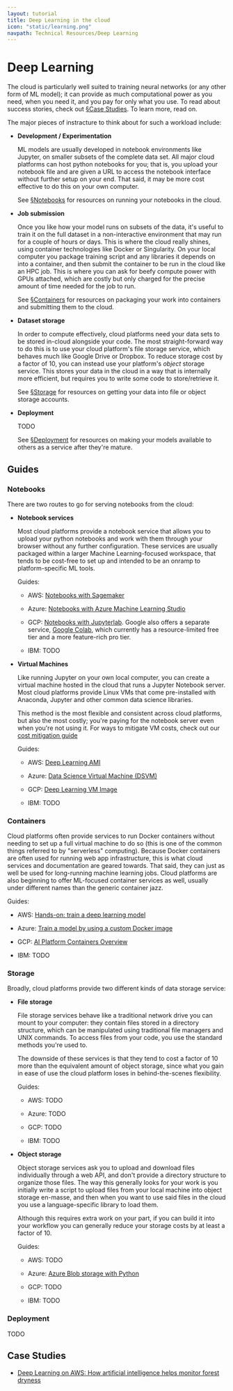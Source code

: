 ```yaml
---
layout: tutorial
title: Deep Learning in the cloud
icon: "static/learning.png"
navpath: Technical Resources/Deep Learning
---
```


# Deep Learning

The cloud is particularly well suited to training neural networks (or any other form of ML model); it can provide as much computational power as you need, when you need it, and you pay for only what you use. To read about success stories, check out [&sect;Case Studies](#case-studies). To learn more, read on.

The major pieces of instracture to think about for such a workload include:

- **Development / Experimentation**

    ML models are usually developed in notebook environments like Jupyter, on smaller subsets of the complete data set. All major cloud platforms can host python notebooks for you; that is, you upload your notebook file and are given a URL to access the notebook interface without further setup on your end. That said, it may be more cost effective to do this on your own computer.

    See [&sect;Notebooks](#notebooks) for resources on running your notebooks in the cloud.

- **Job submission**

    Once you like how your model runs on subsets of the data, it's useful to train it on the full dataset in a non-interactive environment that may run for a couple of hours or days. This is where the cloud really shines, using container technologies like Docker or Singularity. On your local computer you package training script and any libraries it depends on into a container, and then submit the container to be run in the cloud like an HPC job. This is where you can ask for beefy compute power with GPUs attached, which are costly but only charged for the precise amount of time needed for the job to run.

    See [&sect;Containers](#containers) for resources on packaging your work into containers and submitting them to the cloud.

- **Dataset storage**

    In order to compute effectively, cloud platforms need your data sets to be stored in-cloud alongside your code. The most straight-forward way to do this is to use your cloud platform's file storage service, which behaves much like Google Drive or Dropbox. To reduce storage cost by a factor of 10, you can instead use your platform's *object* storage service. This stores your data in the cloud in a way that is internally more efficient, but requires you to write some code to store/retrieve it.

    See [&sect;Storage](#storage) for resources on getting your data into file or object storage accounts.

- **Deployment**

    TODO

    See [&sect;Deployment](#deployment) for resources on making your models available to others as a service after they're mature.

## Guides

### Notebooks

There are two routes to go for serving notebooks from the cloud:

- **Notebook services**

    Most cloud platforms provide a notebook service that allows you to upload your python notebooks and work with them through your browser without any further configuration. These services are usually packaged within a larger Machine Learning-focused workspace, that tends to be cost-free to set up and intended to be an onramp to platform-specific ML tools.

    Guides:

    - AWS: [Notebooks with Sagemaker](https://docs.aws.amazon.com/sagemaker/latest/dg/gs-setup-working-env.html)

    - Azure: [Notebooks with Azure Machine Learning Studio](https://docs.microsoft.com/en-us/azure/machine-learning/how-to-run-jupyter-notebooks)

    - GCP: [Notebooks with Jupyterlab](https://cloud.google.com/notebooks). Google also offers a separate service, [Google Colab](https://colab.research.google.com/notebooks/), which currently has a resource-limited free tier and a more feature-rich pro tier.

    - IBM: TODO


- **Virtual Machines**

    Like running Jupyter on your own local computer, you can create a virtual machine hosted in the cloud that runs a Jupyter Notebook server. Most cloud platforms provide Linux VMs that come pre-installed with Anaconda, Jupyter and other common data science libraries.

    This method is the most flexible and consistent across cloud platforms, but also the most costly; you're paying for the notebook server even when you're not using it. For ways to mitigate VM costs, check out our [cost mitigation guide](cost-mitigation.md#vms)

    Guides:

    - AWS: [Deep Learning AMI](https://docs.aws.amazon.com/dlami/latest/devguide/what-is-dlami.html)

    - Azure: [Data Science Virtual Machine (DSVM)](https://azure.microsoft.com/en-us/services/virtual-machines/data-science-virtual-machines/)

    - GCP: [Deep Learning VM Image](https://cloud.google.com/deep-learning-vm/docs/)

    - IBM: TODO


### Containers

Cloud platforms often provide services to run Docker containers without needing to set up a full virtual machine to do so (this is one of the common things referred to by "serverless" computing). Because Docker containers are often used for running web app infrastructure, this is what cloud services and documentation are geared towards. That said, they can just as well be used for long-running machine learning jobs. Cloud platforms are also beginning to offer ML-focused container services as well, usually under different names than the generic container jazz.

Guides:

- AWS: [Hands-on: train a deep learning model](https://aws.amazon.com/getting-started/hands-on/train-deep-learning-model-aws-ec2-containers/)

- Azure: [Train a model by using a custom Docker image](https://docs.microsoft.com/en-us/azure/machine-learning/how-to-train-with-custom-image)

- GCP: [AI Platform Containers Overview](https://cloud.google.com/ai-platform/training/docs/containers-overview)

- IBM: TODO


### Storage

Broadly, cloud platforms provide two different kinds of data storage service:

- **File storage**

    File storage services behave like a traditional network drive you can mount to your computer: they contain files stored in a directory structure, which can be manipulated using traditional file managers and UNIX commands. To access files from your code, you use the standard methods you're used to.

    The downside of these services is that they tend to cost a factor of 10 more than the equivalent amount of object storage, since what you gain in ease of use the cloud platform loses in behind-the-scenes flexibility.

    Guides:

    - AWS: TODO

    - Azure: TODO

    - GCP: TODO

    - IBM: TODO


- **Object storage**

    Object storage services ask you to upload and download files individually through a web API, and don't provide a directory structure to organize those files. The way this generally looks for your work is you initially write a script to upload files from your local machine into object storage en-masse, and then when you want to use said files in the cloud you use a language-specific library to load them.

    Although this requires extra work on your part, if you can build it into your workflow you can generally reduce your storage costs by at least a factor of 10.
    
    Guides:

    - AWS: TODO

    - Azure: [Azure Blob storage with Python](https://docs.microsoft.com/en-us/azure/developer/python/azure-sdk-example-storage-use)

    - GCP: TODO

    - IBM: TODO

### Deployment

TODO

## Case Studies

- [Deep Learning on AWS: How artificial intelligence helps monitor forest dryness](https://www.cloudbank.org/training/use-case/supervised-machine-learning)
